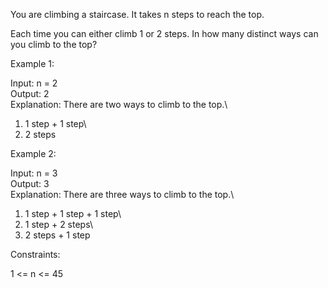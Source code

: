 You are climbing a staircase. It takes n steps to reach the top.

Each time you can either climb 1 or 2 steps. In how many distinct ways can you climb to the top?


Example 1:

Input: n = 2\
Output: 2\
Explanation: There are two ways to climb to the top.\
1. 1 step + 1 step\
2. 2 steps

Example 2:

Input: n = 3\
Output: 3\
Explanation: There are three ways to climb to the top.\
1. 1 step + 1 step + 1 step\
2. 1 step + 2 steps\
3. 2 steps + 1 step
 

Constraints:

1 <= n <= 45

